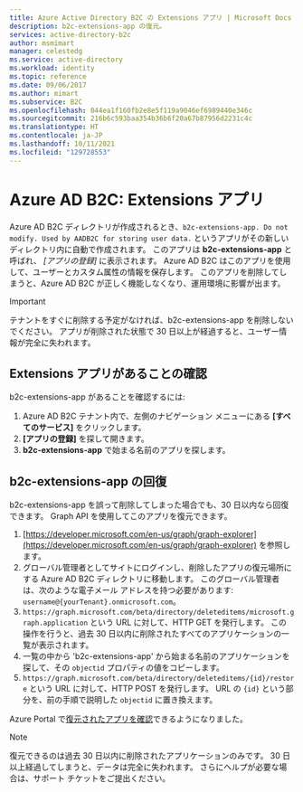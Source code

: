 ```yaml
---
title: Azure Active Directory B2C の Extensions アプリ | Microsoft Docs
description: b2c-extensions-app の復元。
services: active-directory-b2c
author: msmimart
manager: celestedg
ms.service: active-directory
ms.workload: identity
ms.topic: reference
ms.date: 09/06/2017
ms.author: mimart
ms.subservice: B2C
ms.openlocfilehash: 044ea1f160fb2e8e5f119a9046ef6989440e346c
ms.sourcegitcommit: 216b6c593baa354b36b6f20a67b87956d2231c4c
ms.translationtype: HT
ms.contentlocale: ja-JP
ms.lasthandoff: 10/11/2021
ms.locfileid: "129728553"
---
```

# <a name="azure-ad-b2c-extensions-app"></a>Azure AD B2C: Extensions アプリ

Azure AD B2C ディレクトリが作成されるとき、`b2c-extensions-app. Do not modify. Used by AADB2C for storing user data.` というアプリがその新しいディレクトリ内に自動で作成されます。 このアプリは **b2c-extensions-app** と呼ばれ、 *[アプリの登録]* に表示されます。 Azure AD B2C はこのアプリを使用して、ユーザーとカスタム属性の情報を保存します。 このアプリを削除してしまうと、Azure AD B2C が正しく機能しなくなり、運用環境に影響が出ます。

> [!IMPORTANT]
> テナントをすぐに削除する予定がなければ、b2c-extensions-app を削除しないでください。 アプリが削除された状態で 30 日以上が経過すると、ユーザー情報が完全に失われます。

## <a name="verifying-that-the-extensions-app-is-present"></a>Extensions アプリがあることの確認

b2c-extensions-app があることを確認するには:

1. Azure AD B2C テナント内で、左側のナビゲーション メニューにある **[すべてのサービス]** をクリックします。
1. **[アプリの登録]** を探して開きます。
1. **b2c-extensions-app** で始まる名前のアプリを探します。

## <a name="recover-the-extensions-app"></a>b2c-extensions-app の回復

b2c-extensions-app を誤って削除してしまった場合でも、30 日以内なら回復できます。 Graph API を使用してこのアプリを復元できます。

1. [https://developer.microsoft.com/en-us/graph/graph-explorer](https://developer.microsoft.com/en-us/graph/graph-explorer) を参照します。
1. グローバル管理者としてサイトにログインし、削除したアプリの復元場所にする Azure AD B2C ディレクトリに移動します。 このグローバル管理者は、次のような電子メール アドレスを持つ必要があります: `username@{yourTenant}.onmicrosoft.com`。
1. `https://graph.microsoft.com/beta/directory/deleteditems/microsoft.graph.application` という URL に対して、HTTP GET を発行します。 この操作を行うと、過去 30 日以内に削除されたすべてのアプリケーションの一覧が表示されます。
1. 一覧の中から 'b2c-extensions-app' から始まる名前のアプリケーションを探して、その `objectid` プロパティの値をコピーします。
1. `https://graph.microsoft.com/beta/directory/deleteditems/{id}/restore` という URL に対して、HTTP POST を発行します。 URL の `{id}` という部分を、前の手順で説明した `objectid` に置き換えます。

Azure Portal で[復元されたアプリを確認](#verifying-that-the-extensions-app-is-present)できるようになりました。

> [!NOTE]
> 復元できるのは過去 30 日以内に削除されたアプリケーションのみです。 30 日以上経過してしまうと、データは完全に失われます。 さらにヘルプが必要な場合は、サポート チケットをご提出ください。
